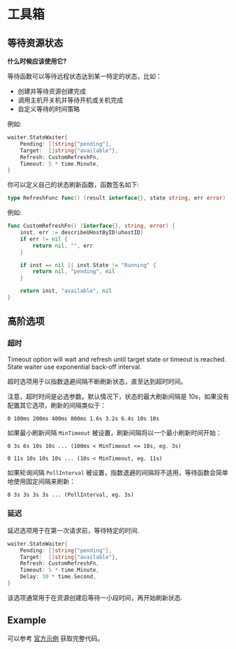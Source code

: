 

# 工具箱

## 等待资源状态

**什么时候应该使用它?**

等待函数可以等待远程状态达到某一特定的状态，比如：

- 创建并等待资源创建完成
- 调用主机开关机并等待开机或关机完成
- 自定义等待的时间策略

例如:

```go
waiter.StateWaiter{
    Pending: []string{"pending"},
    Target:  []string{"available"},
    Refresh: CustomRefreshFn,
    Timeout: 5 * time.Minute,
}
```

你可以定义自己的状态刷新函数，函数签名如下:

```go
type RefreshFunc func() (result interface{}, state string, err error)
```

例如:

```go
func CustomRefreshFn() (interface{}, string, error) {
    inst, err := describeUHostByID(uhostID)
    if err != nil {
        return nil, "", err
    }

    if inst == nil || inst.State != "Running" {
        return nil, "pending", nil
    }

    return inst, "available", nil
}
```

## 高阶选项

### 超时

Timeout option will wait and refresh until target state or timeout is reached. State waiter use exponential back-off interval.

超时选项用于以指数退避间隔不断刷新状态，直至达到超时时间。 

注意，超时时间是必选参数。默认情况下，状态的最大刷新间隔是 10s，如果没有配置其它选项，刷新的间隔类似于：

```
0 100ms 200ms 400ms 800ms 1.6s 3.2s 6.4s 10s 10s
```

如果最小刷新间隔 ``MinTimeout`` 被设置，刷新间隔将以一个最小刷新时间开始：

```
0 3s 6s 10s 10s ... (100ms < MinTimeout <= 10s, eg. 3s)

0 11s 10s 10s 10s ... (10s < MinTimeout, eg. 11s)
```

如果轮询间隔 ``PollInterval`` 被设置，指数退避的间隔将不适用，等待函数会简单地使用固定间隔来刷新：

```
0 3s 3s 3s 3s ... (PollInterval, eg. 3s)
```

### 延迟

延迟选项用于在第一次请求前，等待特定的时间.

```go
waiter.StateWaiter{
    Pending: []string{"pending"},
    Target:  []string{"available"},
    Refresh: CustomRefreshFn,
    Timeout: 5 * time.Minute,
    Delay: 30 * time.Second,
}
```

该选项通常用于在资源创建后等待一小段时间，再开始刷新状态.

## Example

可以参考 [官方示例](https://github.com/ucloud/ucloud-sdk-go/tree/master/examples/wait) 获取完整代码。
